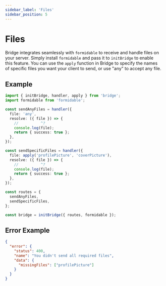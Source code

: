 ```yaml
---
sidebar_label: 'Files'
sidebar_position: 5
---
```


# Files

Bridge integrates seamlessly with `formidable` to receive and handle files on your server. Simply install `formidable` and pass it to `initBridge` to enable this feature. You can use the `apply` function in Bridge to specify the names of specific files you want your client to send, or use "any" to accept any file.

## Example

```ts twoslash title='index.ts'
import { initBridge, handler, apply } from 'bridge';
import formidable from 'formidable';

const sendAnyFiles = handler({
  file: 'any',
  resolve: ({ file }) => {
    //          ^?
    console.log(file);
    return { success: true };
  },
});

const sendSpecificFiles = handler({
  file: apply('profilePicture', 'coverPicture'),
  resolve: ({ file }) => {
    //          ^?
    console.log(file);
    return { success: true };
  },
});

const routes = {
  sendAnyFiles,
  sendSpecificFiles,
};

const bridge = initBridge({ routes, formidable });
```

## Error Example

```json
{
  "error": {
    "status": 400,
    "name": "You didn't send all required files",
    "data": {
      "missingFiles": ["profilePicture"]
    }
  }
}
```

